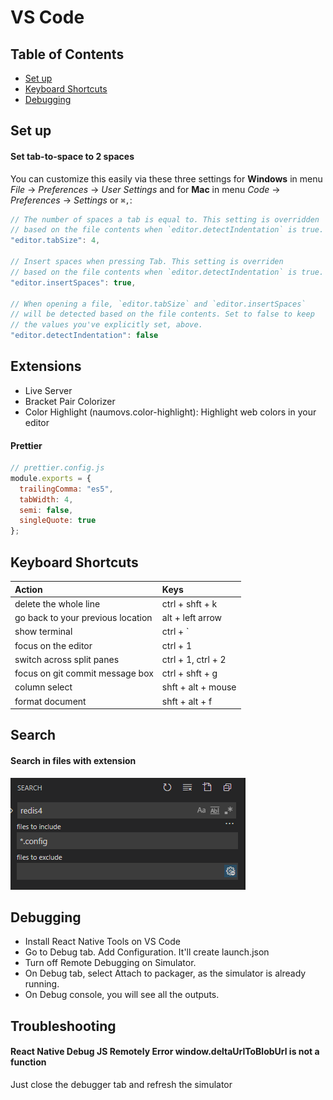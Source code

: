 # VS Code

## Table of Contents

* [Set up](vs-code.md#table-of-contents)
* [Keyboard Shortcuts](vs-code.md#keyboard-shortcuts)
* [Debugging](vs-code.md#debugging)

## Set up

#### Set tab-to-space to 2 spaces

 You can customize this easily via these three settings for **Windows** in menu _File_ → _Preferences_ → _User Settings_ and for **Mac** in menu _Code_ → _Preferences_ → _Settings_ or `⌘,`:

```javascript
// The number of spaces a tab is equal to. This setting is overridden
// based on the file contents when `editor.detectIndentation` is true.
"editor.tabSize": 4,

// Insert spaces when pressing Tab. This setting is overriden
// based on the file contents when `editor.detectIndentation` is true.
"editor.insertSpaces": true,

// When opening a file, `editor.tabSize` and `editor.insertSpaces`
// will be detected based on the file contents. Set to false to keep
// the values you've explicitly set, above.
"editor.detectIndentation": false
```

## Extensions

* Live Server
* Bracket Pair Colorizer
* Color Highlight \(naumovs.color-highlight\): Highlight web colors in your editor

#### Prettier

```javascript
// prettier.config.js
module.exports = {
  trailingComma: "es5",
  tabWidth: 4,
  semi: false,
  singleQuote: true
};
```

## Keyboard Shortcuts

| Action | Keys |
| :--- | :--- |
| delete the whole line | ctrl + shft + k |
| go back to your previous location | alt + left arrow |
| show terminal | ctrl + \` |
| focus on the editor | ctrl + 1 |
| switch across split panes | ctrl + 1, ctrl + 2 |
| focus on git commit message box | ctrl + shft + g |
| column select | shft + alt + mouse |
| format document | shft + alt + f |

## Search

#### Search in files with extension

![](../.gitbook/assets/image%20%2816%29.png)



## Debugging

* Install React Native Tools on VS Code
* Go to Debug tab. Add Configuration. It'll create launch.json
* Turn off Remote Debugging on Simulator. 
* On Debug tab, select Attach to packager, as the simulator is already running. 
* On Debug console, you will see all the outputs.

## Troubleshooting

#### React Native Debug JS Remotely Error window.deltaUrlToBlobUrl is not a function

Just close the debugger tab and refresh the simulator

